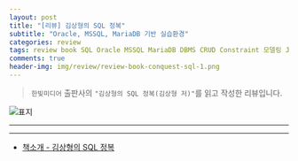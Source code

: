 ```yaml
---  
layout: post  
title: "[리뷰] 김상형의 SQL 정복"  
subtitle: "Oracle, MSSQL, MariaDB 기반 실습환경"  
categories: review  
tags: review book SQL Oracle MSSQL MariaDB DBMS CRUD Constraint 모델링 Join 분석 통계 PL/sql 트리거 트랜잭션   
comments: true  
header-img: img/review/review-book-conquest-sql-1.png
---  
```

  
> `한빛미디어` 출판사의 `"김상형의 SQL 정복(김상형 저)"`를 읽고 작성한 리뷰입니다.  

![표지](https://theorydb.github.io/assets/img/review/review-book-conquest-sql-1.png)  

---

---

* [책소개 - 김상형의 SQL 정복](http://www.yes24.com/Product/Goods/101345246)
